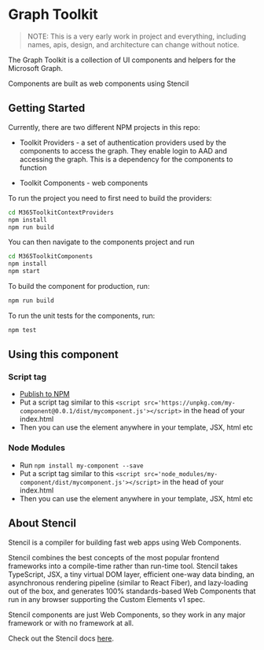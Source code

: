 # Graph Toolkit

> NOTE: This is a very early work in project and everything, including names, apis, design, and architecture can change without notice.

The Graph Toolkit is a collection of UI components and helpers for the Microsoft Graph.

Components are built as web components using Stencil

## Getting Started

Currently, there are two different NPM projects in this repo:

* Toolkit Providers - a set of authentication providers used by the components to access the graph. They enable login to AAD and accessing the graph. This is a dependency for the components to function

* Toolkit Components - web components 

To run the project you need to first need to build the providers:

```bash
cd M365ToolkitContextProviders
npm install
npm run build
```

You can then navigate to the components project and run

```bash
cd M365ToolkitComponents
npm install
npm start
```

To build the component for production, run:

```bash
npm run build
```

To run the unit tests for the components, run:

```bash
npm test
```

## Using this component

### Script tag

- [Publish to NPM](https://docs.npmjs.com/getting-started/publishing-npm-packages)
- Put a script tag similar to this `<script src='https://unpkg.com/my-component@0.0.1/dist/mycomponent.js'></script>` in the head of your index.html
- Then you can use the element anywhere in your template, JSX, html etc

### Node Modules
- Run `npm install my-component --save`
- Put a script tag similar to this `<script src='node_modules/my-component/dist/mycomponent.js'></script>` in the head of your index.html
- Then you can use the element anywhere in your template, JSX, html etc

## About Stencil

Stencil is a compiler for building fast web apps using Web Components.

Stencil combines the best concepts of the most popular frontend frameworks into a compile-time rather than run-time tool.  Stencil takes TypeScript, JSX, a tiny virtual DOM layer, efficient one-way data binding, an asynchronous rendering pipeline (similar to React Fiber), and lazy-loading out of the box, and generates 100% standards-based Web Components that run in any browser supporting the Custom Elements v1 spec.

Stencil components are just Web Components, so they work in any major framework or with no framework at all.

Check out the Stencil docs [here](https://stenciljs.com/docs/my-first-component).